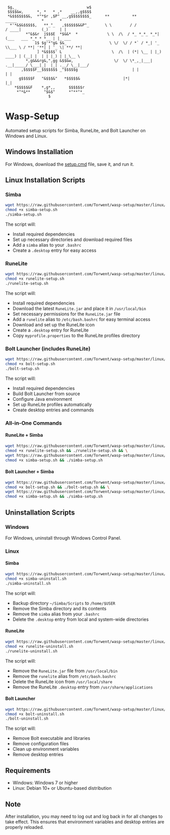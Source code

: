 ```
 $g,_                               w$	
 $$$$&w,      *, *   * ,*    __,,g$$$$
 *&$$$$$$$&,  *"*$r ,$P" __,g$$$$$$$$_		**          **             _____           *       *   		
  *'*&$&$$$$$,   **_"_   ,$$$$$$&&P"_		\ \        / /            / ____|         (_)     | |     
         *"&$&r  j$$$E  *$&&*  *      		 \ \  /\  / *_ *_*_ *_*| (___   ___ *_* * *__ | |_ ___ 
             1$ $g'*"g& $&_           		  \ \/  \/ / *` / *_| '_ \\___ \ / **| '**| | '_ \| **/ **|
              ] *&$$$$' L             		   \  /\  | (*| \__ | |_) ____) | (__| |  | | |_) | |_\__ \
         *,g&&&rg&,",gg &$$&w,        		    \/  \/ \*_,_|___| .__|_____/ \___|_|  |_| .__/ \__|___/
       ,$$$$$F__$$$$$$$ _"$$$$$g      				    | |                     | | 
      g$$$$$F   "&$$$&"   *$$$$$&				    |*|                     |_| 
    *$$$$$&F    *,g*,,      $$$$$$r   
     *"*&**      "$&$"      *"**"*_   
                   $ 
```

# Wasp-Setup
Automated setup scripts for Simba, RuneLite, and Bolt Launcher on Windows and Linux.

## Windows Installation
For Windows, download the [setup.cmd](https://raw.githubusercontent.com/Torwent/wasp-setup/master/simba-setup.cmd) file, save it, and run it.

## Linux Installation Scripts

### Simba
```bash
wget https://raw.githubusercontent.com/Torwent/wasp-setup/master/linux/simba-setup.sh
chmod +x simba-setup.sh
./simba-setup.sh
```

The script will:
- Install required dependencies
- Set up necessary directories and download required files
- Add a `simba` alias to your `.bashrc`
- Create a `.desktop` entry for easy access

### RuneLite
```bash
wget https://raw.githubusercontent.com/Torwent/wasp-setup/master/linux/runelite-setup.sh
chmod +x runelite-setup.sh
./runelite-setup.sh
```

The script will:
- Install required dependencies
- Download the latest `RuneLite.jar` and place it in `/usr/local/bin`
- Set necessary permissions for the `RuneLite.jar` file
- Add a `runelite` alias to `/etc/bash.bashrc` for easy terminal access
- Download and set up the RuneLite icon
- Create a `.desktop` entry for RuneLite
- Copy `myprofile.properties` to the RuneLite profiles directory

### Bolt Launcher (includes RuneLite)
```bash
wget https://raw.githubusercontent.com/Torwent/wasp-setup/master/linux/bolt-setup.sh
chmod +x bolt-setup.sh
./bolt-setup.sh
```

The script will:
- Install required dependencies
- Build Bolt Launcher from source
- Configure Java environment
- Set up RuneLite profiles automatically
- Create desktop entries and commands

### All-in-One Commands

#### RuneLite + Simba
```bash
wget https://raw.githubusercontent.com/Torwent/wasp-setup/master/linux/runelite-setup.sh && \
chmod +x runelite-setup.sh && ./runelite-setup.sh && \
wget https://raw.githubusercontent.com/Torwent/wasp-setup/master/linux/simba-setup.sh && \
chmod +x simba-setup.sh && ./simba-setup.sh
```

#### Bolt Launcher + Simba
```bash
wget https://raw.githubusercontent.com/Torwent/wasp-setup/master/linux/bolt-setup.sh && \
chmod +x bolt-setup.sh && ./bolt-setup.sh && \
wget https://raw.githubusercontent.com/Torwent/wasp-setup/master/linux/simba-setup.sh && \
chmod +x simba-setup.sh && ./simba-setup.sh
```

## Uninstallation Scripts

### Windows
For Windows, uninstall through Windows Control Panel.

### Linux

#### Simba
```bash
wget https://raw.githubusercontent.com/Torwent/wasp-setup/master/linux/simba-uninstall.sh
chmod +x simba-uninstall.sh
./simba-uninstall.sh
```

The script will:
- Backup directory `~/Simba/Scripts` to `/home/$USER`
- Remove the Simba directory and its contents
- Remove the `simba` alias from your `.bashrc`
- Delete the `.desktop` entry from local and system-wide directories

#### RuneLite
```bash
wget https://raw.githubusercontent.com/Torwent/wasp-setup/master/linux/runelite-uninstall.sh
chmod +x runelite-uninstall.sh
./runelite-uninstall.sh
```

The script will:
- Remove the `RuneLite.jar` file from `/usr/local/bin`
- Remove the `runelite` alias from `/etc/bash.bashrc`
- Delete the RuneLite icon from `/usr/local/share`
- Remove the RuneLite `.desktop` entry from `/usr/share/applications`

#### Bolt Launcher
```bash
wget https://raw.githubusercontent.com/Torwent/wasp-setup/master/linux/bolt-uninstall.sh
chmod +x bolt-uninstall.sh
./bolt-uninstall.sh
```

The script will:
- Remove Bolt executable and libraries
- Remove configuration files
- Clean up environment variables
- Remove desktop entries

## Requirements
- Windows: Windows 7 or higher
- Linux: Debian 10+ or Ubuntu-based distribution

## Note
After installation, you may need to log out and log back in for all changes to take effect. This ensures that environment variables and desktop entries are properly reloaded.
